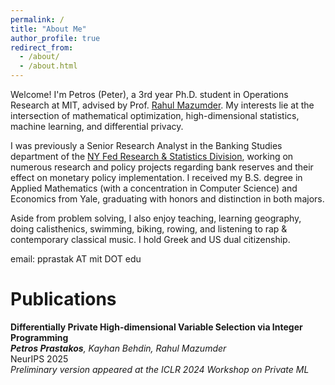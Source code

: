 ```yaml
---
permalink: /
title: "About Me"
author_profile: true
redirect_from: 
  - /about/
  - /about.html
---
```

Welcome! I'm Petros (Peter), a 3rd year Ph.D. student in Operations Research at MIT, advised by Prof. [Rahul Mazumder](https://www.mit.edu/~rahulmaz/). My interests lie at the intersection of mathematical optimization, high-dimensional statistics, machine learning, and differential privacy.  

I was previously a Senior Research Analyst in the Banking Studies department of the [NY Fed Research & Statistics Division](https://www.newyorkfed.org/research), working on numerous research and policy projects regarding bank reserves and their effect on monetary policy implementation. I received my B.S. degree in Applied Mathematics (with a concentration in Computer Science) and Economics from Yale, graduating with honors and distinction in both majors.  

Aside from problem solving, I also enjoy teaching, learning geography, doing calisthenics, swimming, biking, rowing, and listening to rap & contemporary classical music. I hold Greek and US dual citizenship.

email: pprastak AT mit DOT edu

# Publications
**Differentially Private High-dimensional Variable Selection via Integer Programming**  
***Petros Prastakos**, Kayhan Behdin, Rahul Mazumder*  
NeurIPS 2025  
*Preliminary version appeared at the ICLR 2024 Workshop on Private ML*  
